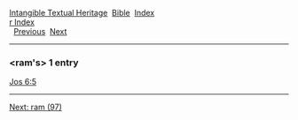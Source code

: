 [Intangible Textual Heritage](../../index)  [Bible](../index) 
[Index](index)   
[r Index](_r_)  
  [Previous](c09123)  [Next](c09125) 

------------------------------------------------------------------------

### &lt;ram's&gt; 1 entry

[Jos 6:5](../kjv/jos006.htm#005)  

------------------------------------------------------------------------

[Next: ram (97)](c09125)
